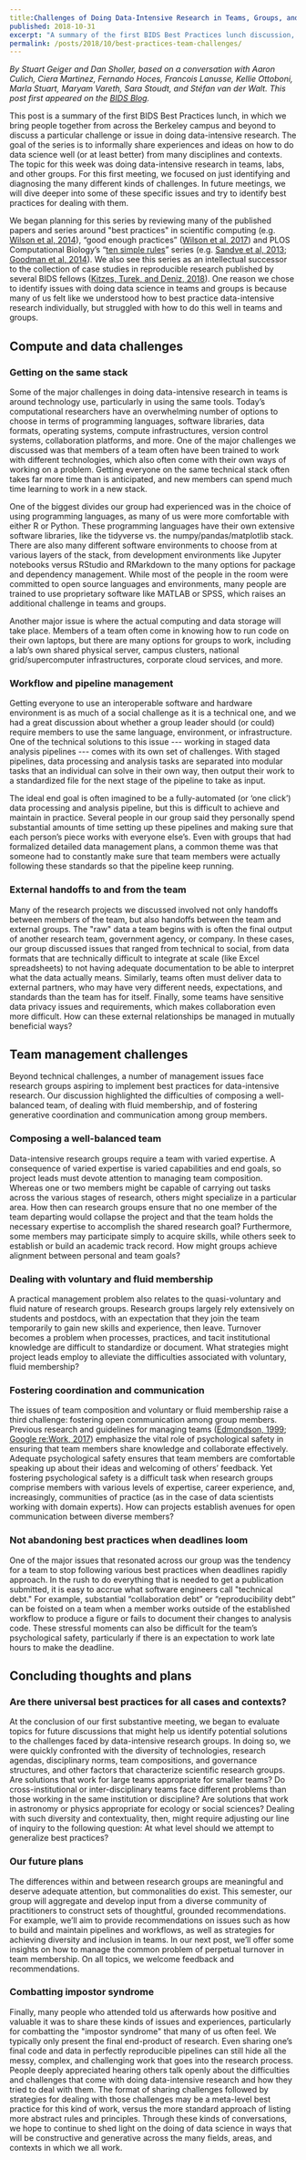```yaml
---
title:Challenges of Doing Data-Intensive Research in Teams, Groups, and Labs: Report from the BIDS Best Practices in Data Science Series
published: 2018-10-31
excerpt: "A summary of the first BIDS Best Practices lunch discussion, where we shared the challenges of doing research in groups."
permalink: /posts/2018/10/best-practices-team-challenges/ 
---
```

*By Stuart Geiger and Dan Sholler, based on a conversation with Aaron Culich, Ciera Martinez, Fernando Hoces, Francois Lanusse, Kellie Ottoboni, Marla Stuart, Maryam Vareth, Sara Stoudt, and Stéfan van der Walt. This post first appeared on the [BIDS Blog](https://bids.berkeley.edu/news/challenges-doing-data-intensive-research-teams-and-groups).*

This post is a summary of the first BIDS Best Practices lunch, in which we bring people together from across the Berkeley campus and beyond to discuss a particular challenge or issue in doing data-intensive research. The goal of the series is to informally share experiences and ideas on how to do data science well (or at least better) from many disciplines and contexts. The topic for this week was doing data-intensive research in teams, labs, and other groups. For this first meeting, we focused on just identifying and diagnosing the many different kinds of challenges. In future meetings, we will dive deeper into some of these specific issues and try to identify best practices for dealing with them.

We began planning for this series by reviewing many of the published papers and series around "best practices" in scientific computing (e.g. [Wilson et al, 2014](https://journals.plos.org/plosbiology/article?id=10.1371/journal.pbio.1001745)), “good enough practices” ([Wilson et al, 2017](https://journals.plos.org/ploscompbiol/article?id=10.1371/journal.pcbi.1005510)) and PLOS Computational Biology’s “[ten simple rules](https://collections.plos.org/ten-simple-rules)” series (e.g. [Sandve et al, 2013](https://journals.plos.org/ploscompbiol/article?id=10.1371/journal.pcbi.1003285); [Goodman et al, 2014](https://journals.plos.org/ploscompbiol/article?id=10.1371/journal.pcbi.1003542)). We also see this series as an intellectual successor to the collection of case studies in reproducible research published by several BIDS fellows ([Kitzes, Turek, and Deniz, 2018](http://practicereproducibleresearch.org)). One reason we chose to identify issues with doing data science in teams and groups is because many of us felt like we understood how to best practice data-intensive research individually, but struggled with how to do this well in teams and groups.

## Compute and data challenges

### Getting on the same stack

Some of the major challenges in doing data-intensive research in teams is around technology use, particularly in using the same tools. Today’s computational researchers have an overwhelming number of options to choose in terms of programming languages, software libraries, data formats, operating systems, compute infrastructures, version control systems, collaboration platforms, and more. One of the major challenges we discussed was that members of a team often have been trained to work with different technologies, which also often come with their own ways of working on a problem. Getting everyone on the same technical stack often takes far more time than is anticipated, and new members can spend much time learning to work in a new stack.

One of the biggest divides our group had experienced was in the choice of using programming languages, as many of us were more comfortable with either R or Python. These programming languages have their own extensive software libraries, like the tidyverse vs. the numpy/pandas/matplotlib stack. There are also many different software environments to choose from at various layers of the stack, from development environments like Jupyter notebooks versus RStudio and RMarkdown to the many options for package and dependency management. While most of the people in the room were committed to open source languages and environments, many people are trained to use proprietary software like MATLAB or SPSS, which raises an additional challenge in teams and groups.

Another major issue is where the actual computing and data storage will take place. Members of a team often come in knowing how to run code on their own laptops, but there are many options for groups to work, including a lab’s own shared physical server, campus clusters, national grid/supercomputer infrastructures, corporate cloud services, and more.

### Workflow and pipeline management

Getting everyone to use an interoperable software and hardware environment is as much of a social challenge as it is a technical one, and we had a great discussion about whether a group leader should (or could) require members to use the same language, environment, or infrastructure. One of the technical solutions to this issue --- working in staged data analysis pipelines --- comes with its own set of challenges. With staged pipelines, data processing and analysis tasks are separated into modular tasks that an individual can solve in their own way, then output their work to a standardized file for the next stage of the pipeline to take as input. 

The ideal end goal is often imagined to be a fully-automated (or ‘one click’) data processing and analysis pipeline, but this is difficult to achieve and maintain in practice. Several people in our group said they personally spend substantial amounts of time setting up these pipelines and making sure that each person’s piece works with everyone else’s. Even with groups that had formalized detailed data management plans, a common theme was that someone had to constantly make sure that team members were actually following these standards so that the pipeline keep running. 

### External handoffs to and from the team

Many of the research projects we discussed involved not only handoffs between members of the team, but also handoffs between the team and external groups. The "raw" data a team begins with is often the final output of another research team, government agency, or company. In these cases, our group discussed issues that ranged from technical to social, from data formats that are technically difficult to integrate at scale (like Excel spreadsheets) to not having adequate documentation to be able to interpret what the data actually means. Similarly, teams often must deliver data to external partners, who may have very different needs, expectations, and standards than the team has for itself. Finally, some teams have sensitive data privacy issues and requirements, which makes collaboration even more difficult. How can these external relationships be managed in mutually beneficial ways?

## Team management challenges

Beyond technical challenges, a number of management issues face research groups aspiring to implement best practices for data-intensive research. Our discussion highlighted the difficulties of composing a well-balanced team, of dealing with fluid membership, and of fostering generative coordination and communication among group members.

### Composing a well-balanced team

Data-intensive research groups require a team with varied expertise. A consequence of varied expertise is varied capabilities and end goals, so project leads must devote attention to managing team composition. Whereas one or two members might be capable of carrying out tasks across the various stages of research, others might specialize in a particular area. How then can research groups ensure that no one member of the team departing would collapse the project and that the team holds the necessary expertise to accomplish the shared research goal? Furthermore, some members may participate simply to acquire skills, while others seek to establish or build an academic track record. How might groups achieve alignment between personal and team goals?

### Dealing with voluntary and fluid membership

A practical management problem also relates to the quasi-voluntary and fluid nature of research groups. Research groups largely rely extensively on students and postdocs, with an expectation that they join the team temporarily to gain new skills and experience, then leave. Turnover becomes a problem when processes, practices, and tacit institutional knowledge are difficult to standardize or document. What strategies might project leads employ to alleviate the difficulties associated with voluntary, fluid membership?

### Fostering coordination and communication

The issues of team composition and voluntary or fluid membership raise a third challenge: fostering open communication among group members. Previous research and guidelines for managing teams ([Edmondson, 1999](http://web.mit.edu/curhan/www/docs/Articles/15341_Readings/Organizational_Learning_and_Change/Edmondson_1999_Psychological_safety.pdf); [Google re:Work, 2017](https://rework.withgoogle.com/guides/understanding-team-effectiveness/steps/help-teams-determine-their-needs/)) emphasize the vital role of psychological safety in ensuring that team members share knowledge and collaborate effectively. Adequate psychological safety ensures that team members are comfortable speaking up about their ideas and welcoming of others’ feedback. Yet fostering psychological safety is a difficult task when research groups comprise members with various levels of expertise, career experience, and, increasingly, communities of practice (as in the case of data scientists working with domain experts). How can projects establish avenues for open communication between diverse members?

### Not abandoning best practices when deadlines loom

One of the major issues that resonated across our group was the tendency for a team to stop following various best practices when deadlines rapidly approach. In the rush to do everything that is needed to get a publication submitted, it is easy to accrue what software engineers call "technical debt." For example, substantial “collaboration debt” or “reproducibility debt” can be foisted on a team when a member works outside of the established workflow to produce a figure or fails to document their changes to analysis code. These stressful moments can also be difficult for the team’s psychological safety, particularly if there is an expectation to work late hours to make the deadline.

## Concluding thoughts and plans

### Are there universal best practices for all cases and contexts?

At the conclusion of our first substantive meeting, we began to evaluate topics for future discussions that might help us identify potential solutions to the challenges faced by data-intensive research groups. In doing so, we were quickly confronted with the diversity of technologies, research agendas, disciplinary norms, team compositions, and governance structures, and other factors that characterize scientific research groups. Are solutions that work for large teams appropriate for smaller teams? Do cross-institutional or inter-disciplinary teams face different problems than those working in the same institution or discipline? Are solutions that work in astronomy or physics appropriate for ecology or social sciences? Dealing with such diversity and contextuality, then, might require adjusting our line of inquiry to the following question: At what level should we attempt to generalize best practices?  

### Our future plans

The differences within and between research groups are meaningful and deserve adequate attention, but commonalities do exist. This semester, our group will aggregate and develop input from a diverse community of practitioners to construct sets of thoughtful, grounded recommendations. For example, we’ll aim to provide recommendations on issues such as how to build and maintain pipelines and workflows, as well as strategies for achieving diversity and inclusion in teams. In our next post, we’ll offer some insights on how to manage the common problem of perpetual turnover in team membership. On all topics, we welcome feedback and recommendations.

### Combatting impostor syndrome

Finally, many people who attended told us afterwards how positive and valuable it was to share these kinds of issues and experiences, particularly for combatting the "impostor syndrome" that many of us often feel. We typically only present the final end-product of research. Even sharing one’s final code and data in perfectly reproducible pipelines can still hide all the messy, complex, and challenging work that goes into the research process. People deeply appreciated hearing others talk openly about the difficulties and challenges that come with doing data-intensive research and how they tried to deal with them. The format of sharing challenges followed by strategies for dealing with those challenges may be a meta-level best practice for this kind of work, versus the more standard approach of listing more abstract rules and principles. Through these kinds of conversations, we hope to continue to shed light on the doing of data science in ways that will be constructive and generative across the many fields, areas, and contexts in which we all work.

